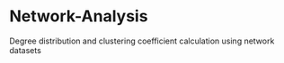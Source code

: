 # Network-Analysis
Degree distribution and clustering coefficient calculation using network datasets
